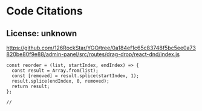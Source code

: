 # Code Citations

## License: unknown
https://github.com/126RockStar/YGO/tree/0a184ef1c65c83748f5bc5ee0a73820be80f9e88/admin-panel/src/routes/drag-drop/react-dnd/index.js

```
const reorder = (list, startIndex, endIndex) => {
  const result = Array.from(list);
  const [removed] = result.splice(startIndex, 1);
  result.splice(endIndex, 0, removed);
  return result;
};

//
```

